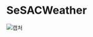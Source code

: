 # SeSACWeather

![캡처](https://velog.velcdn.com/images/yyyng/post/1049d147-2dd5-48f2-a235-af2d11a3be21/image.jpg)
